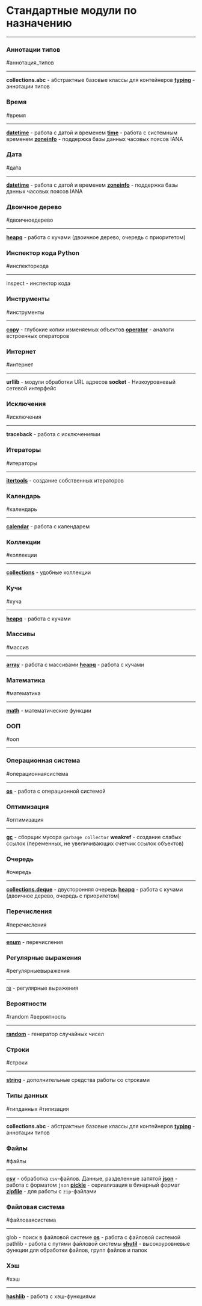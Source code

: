 # Стандартные модули по назначению
***

### Аннотации типов
#аннотация_типов 
***
**collections.abc** - абстрактные базовые классы для контейнеров
**[typing](модули/typing/_typing%20-%20модуль.md)** - аннотации типов


### Время 
#время
***
**[datetime](модули/datetime/_datetime%20-%20модуль.md)** - работа с датой и временем
**[time](модули/time/_time%20-%20модуль.md)** - работа с системным временем
**[zoneinfo](модули/zoneinfo/_zoneinfo%20-%20модуль.md)** - поддержка базы данных часовых поясов IANA


### Дата
#дата
***
**[datetime](модули/datetime/_datetime%20-%20модуль.md)** - работа с датой и временем
**[zoneinfo](модули/zoneinfo/_zoneinfo%20-%20модуль.md)** - поддержка базы данных часовых поясов IANA


### Двоичное дерево
#двоичноедерево 
***
**[heapq](модули/heapq/_heapq%20-%20модуль.md)** - работа с кучами (двоичное дерево, очередь с приоритетом)


### Инспектор кода Python
#инспекторкода
***
inspect - инспектор кода

### Инструменты
#инструменты
***
**[copy](модули/copy/_copy%20-%20модуль.md)** - глубокие копии изменяемых объектов
**[operator](модули/operator/_operator%20-%20модуль.md)** - аналоги встроенных операторов

### Интернет
#интернет
***
**urllib** - модули обработки URL адресов
**socket** - Низкоуровневый сетевой интерфейс

### Исключения
#исключения
***
**traceback** - работа с исключениями


### Итераторы
#итераторы
***
**[itertools](модули/itertools/_itertools%20-%20модуль.md)** - создание собственных итераторов


### Календарь
#календарь
***
**[calendar](модули/calendar/_calendar%20-%20модуль.md)** - работа с календарем


### Коллекции
#коллекции 
***
**[collections](модули/collections/_collections%20-%20модуль.md)** - удобные коллекции


### Кучи
#куча 
***
**[heapq](модули/heapq/_heapq%20-%20модуль.md)** - работа с кучами


### Массивы
#массив 
***
**[array](модули/array/_array%20-%20модуль.md)** - работа с массивами
**[heapq](модули/heapq/_heapq%20-%20модуль.md)** - работа с кучами


### Математика
#математика 
***
**[math](модули/math/_math%20-%20модуль.md)** - математические функции


### ООП
#ооп
***


### Операционная система
#операционнаясистема
***
**[os](модули/os/_os%20-%20модуль.md)** - работа с операционной системой

### Оптимизация
#оптимизация 
***
**[gc](модули/gc/_gc%20-%20модуль.md)** - сборщик мусора `garbage collector`
**weakref** - создание слабых ссылок (переменных, не увеличивающих счетчик ссылок объектов)


### Очередь
#очередь 
***
**[collections.deque](модули/collections/_deque%20-%20класс.md)** - двусторонняя очередь
**[heapq](модули/heapq/_heapq%20-%20модуль.md)** - работа с кучами (двоичное дерево, очередь с приоритетом)


### Перечисления
#перечисления 
***
**[enum](модули/enum/_enum%20-%20модуль.md)** - перечисления


### Регулярные выражения
#регулярныевыражения 
***
[re](модули/re/_re%20-%20модуль.md) - регулярные выражения


### Вероятности
#random #вероятность
***
**[random](модули/random/_random%20-%20модуль.md)** - генератор случайных чисел


### Строки
#строки
***
**[string](модули/string/_string%20-%20модуль.md)** - дополнительные средства работы со строками


### Типы данных
#типданных #типизация 
***
**collections.abc** - абстрактные базовые классы для контейнеров
**[typing](модули/typing/_typing%20-%20модуль.md)** - аннотации типов


### Файлы
#файлы
***
**[csv](модули/csv/_csv%20-%20модуль.md)** - обработка `csv`-файлов. Данные, разделенные запятой
**[json](модули/json/_json%20-%20модуль.md)** - работа с форматом `json`
**[pickle](модули/pickle/_pickle%20-%20модуль.md)** - сериализация в бинарный формат
**[zipfile](модули/zipfile/_zipfile%20-%20модуль.md)** - для работы с `zip`-файлами


### Файловая система
#файловаясистема
***
glob - поиск в файловой системе
**[os](модули/os/_os%20-%20модуль.md)** - работа с файловой системой
pathlib - работа с путями файловой системы
**[shutil](модули/shutil/_shutil%20-%20модуль.md)** - высокоуровневые функции для обработки файлов, групп файлов и папок


### Хэш
#хэш 
***
**[hashlib](модули/hashlib/_hashlib%20-%20модуль.md)** - работа с хэш-функциями